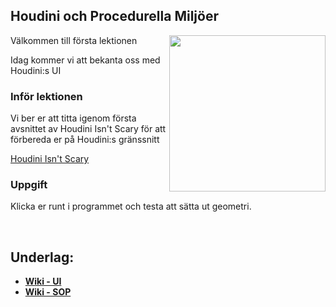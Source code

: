 ## Houdini och Procedurella Miljöer

<img src="https://github.com/user-attachments/assets/cb1041dd-e9ce-48ff-b1ab-28f442c40fdd" align="right" width="250">

Välkommen till första lektionen

Idag kommer vi att bekanta oss med Houdini:s UI 

### Inför lektionen

Vi ber er att titta igenom första avsnittet av Houdini Isn't Scary för att förbereda er på Houdini:s gränssnitt

[Houdini Isn't Scary](https://youtu.be/Tsv8UGqDibc?si=DVjloo73FdbOaRYP)

### Uppgift

Klicka er runt i programmet och testa att sätta ut geometri.


&nbsp;

## Underlag:
- [**Wiki - UI**](https://github.com/Studio-Konkret/Technical-Direction/wiki/UI-&-Noder)
- [**Wiki - SOP**](https://github.com/Studio-Konkret/Technical-Direction/wiki/SOP)
